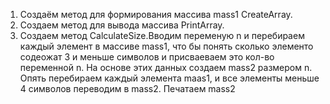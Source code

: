 1) Создаём метод для формирования массива mass1 CreateArray.
2) Создаем метод для вывода массива PrintArray.
3) Создаем метод CalculateSize.Вводим переменую n и перебираем каждый элемент в массиве mass1, что бы понять сколько элементо содеожат 3 и меньше символов и присваеваем это кол-во переменной n. На основе этих данных создаем mass2 размером n. Опять перебираем каждый элемента maas1, и все элементы меньше 4 символов переводим в mass2. Печатаем mass2

